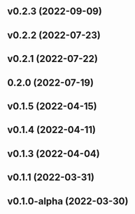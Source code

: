 ## v0.2.3 (2022-09-09)

## v0.2.2 (2022-07-23)

## v0.2.1 (2022-07-22)

## 0.2.0 (2022-07-19)

## v0.1.5 (2022-04-15)

## v0.1.4 (2022-04-11)

## v0.1.3 (2022-04-04)

## v0.1.1 (2022-03-31)

## v0.1.0-alpha (2022-03-30)
